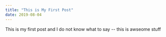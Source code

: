 ```yaml
---
title: "This is My First Post"
date: 2019-08-04
---
```

This is my first post and I do not know what to say -- this is awseome stuff
